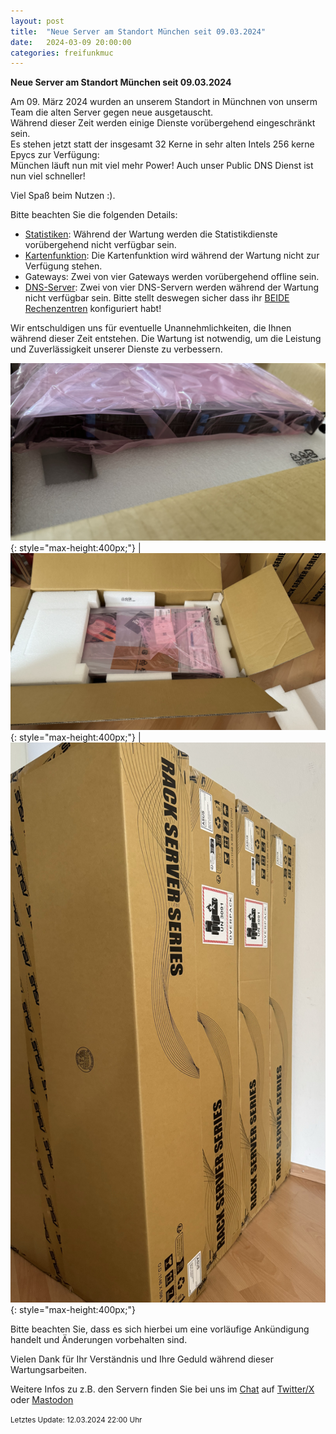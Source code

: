```yaml
---
layout: post
title:  "Neue Server am Standort München seit 09.03.2024"
date:   2024-03-09 20:00:00
categories: freifunkmuc
---
```


**Neue Server am Standort München seit 09.03.2024**

Am 09. März 2024 wurden an unserem Standort in Münchnen von unserm Team die alten Server gegen neue ausgetauscht.  
Während dieser Zeit werden einige Dienste vorübergehend eingeschränkt sein.  
Es stehen jetzt statt der insgesamt 32 Kerne in sehr alten Intels 256 kerne Epycs zur Verfügung:  
München läuft nun mit viel mehr Power! Auch unser Public DNS Dienst ist nun viel schneller!  
   
Viel Spaß beim Nutzen :).
   
Bitte beachten Sie die folgenden Details:  
- [Statistiken](https://stats.ffmuc.net/): Während der Wartung werden die Statistikdienste vorübergehend nicht verfügbar sein.
- [Kartenfunktion](https://map.ffmuc.net/): Die Kartenfunktion wird während der Wartung nicht zur Verfügung stehen.
- Gateways: Zwei von vier Gateways werden vorübergehend offline sein.
- [DNS-Server](https://ffmuc.net/wiki/doku.php?id=knb:dns): Zwei von vier DNS-Servern werden während der Wartung nicht verfügbar sein. Bitte stellt deswegen sicher dass ihr [BEIDE Rechenzentren](https://ffmuc.net/wiki/doku.php?id=knb:dns) konfiguriert habt!

Wir entschuldigen uns für eventuelle Unannehmlichkeiten, die Ihnen während dieser Zeit entstehen. Die Wartung ist notwendig, um die Leistung und Zuverlässigkeit unserer Dienste zu verbessern.

![Neue Server 1](/assets/posts/2024-02-27-upgrade1.jpeg){: style="max-height:400px;"} | ![Neue Server 2](/assets/posts/2024-02-27-upgrade2.jpeg){: style="max-height:400px;"} | ![Neue Server 3](/assets/posts/2024-02-27-upgrade3.jpeg){: style="max-height:400px;"}

Bitte beachten Sie, dass es sich hierbei um eine vorläufige Ankündigung handelt und Änderungen vorbehalten sind. 

Vielen Dank für Ihr Verständnis und Ihre Geduld während dieser Wartungsarbeiten.

Weitere Infos zu z.B. den Servern finden Sie bei uns im [Chat](https://chat.ffmuc.net) auf [Twitter/X](https://twitter.com/FreifunkMUC/status/1762382921451684233) oder [Mastodon](https://social.ffmuc.net/@freifunkMUC)


<small>Letztes Update: 12.03.2024 22:00 Uhr</small>
